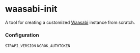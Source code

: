 # waasabi-init

A tool for creating a customized [Waasabi](https://waasabi.org) instance from scratch.

### Configuration

`STRAPI_VERSION`
`NGROK_AUTHTOKEN`